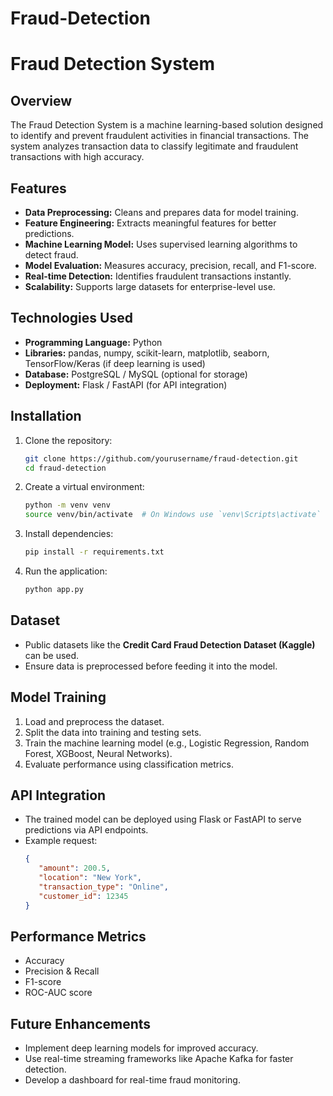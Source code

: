 # Fraud-Detection

# Fraud Detection System

## Overview
The Fraud Detection System is a machine learning-based solution designed to identify and prevent fraudulent activities in financial transactions. The system analyzes transaction data to classify legitimate and fraudulent transactions with high accuracy.

## Features
- **Data Preprocessing:** Cleans and prepares data for model training.
- **Feature Engineering:** Extracts meaningful features for better predictions.
- **Machine Learning Model:** Uses supervised learning algorithms to detect fraud.
- **Model Evaluation:** Measures accuracy, precision, recall, and F1-score.
- **Real-time Detection:** Identifies fraudulent transactions instantly.
- **Scalability:** Supports large datasets for enterprise-level use.

## Technologies Used
- **Programming Language:** Python
- **Libraries:** pandas, numpy, scikit-learn, matplotlib, seaborn, TensorFlow/Keras (if deep learning is used)
- **Database:** PostgreSQL / MySQL (optional for storage)
- **Deployment:** Flask / FastAPI (for API integration)

## Installation
1. Clone the repository:
   ```sh
   git clone https://github.com/yourusername/fraud-detection.git
   cd fraud-detection
   ```
2. Create a virtual environment:
   ```sh
   python -m venv venv
   source venv/bin/activate  # On Windows use `venv\Scripts\activate`
   ```
3. Install dependencies:
   ```sh
   pip install -r requirements.txt
   ```
4. Run the application:
   ```sh
   python app.py
   ```

## Dataset
- Public datasets like the **Credit Card Fraud Detection Dataset (Kaggle)** can be used.
- Ensure data is preprocessed before feeding it into the model.

## Model Training
1. Load and preprocess the dataset.
2. Split the data into training and testing sets.
3. Train the machine learning model (e.g., Logistic Regression, Random Forest, XGBoost, Neural Networks).
4. Evaluate performance using classification metrics.

## API Integration
- The trained model can be deployed using Flask or FastAPI to serve predictions via API endpoints.
- Example request:
   ```json
   {
      "amount": 200.5,
      "location": "New York",
      "transaction_type": "Online",
      "customer_id": 12345
   }
   ```

## Performance Metrics
- Accuracy
- Precision & Recall
- F1-score
- ROC-AUC score

## Future Enhancements
- Implement deep learning models for improved accuracy.
- Use real-time streaming frameworks like Apache Kafka for faster detection.
- Develop a dashboard for real-time fraud monitoring.


